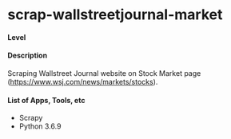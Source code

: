 # scrap-wallstreetjournal-market

#### Level


#### Description
Scraping Wallstreet Journal website on Stock Market page (https://www.wsj.com/news/markets/stocks).

#### List of Apps, Tools, etc
- Scrapy
- Python 3.6.9
